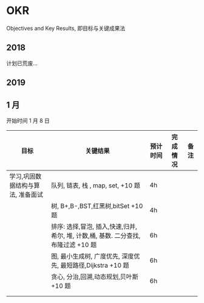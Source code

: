 # OKR

Objectives and Key Results, 即目标与关键成果法

## 2018

计划已荒废...

## 2019 

## 1 月

开始时间 1 月 8 日

| 目标                              | 关键结果                                                     | 预计时间 | 完成情况 | 备注 |
| --------------------------------- | ------------------------------------------------------------ | -------- | -------- | ---- |
| 学习,巩固数据结构与算法, 准备面试 | 队列, 链表, 栈 , map, set, +10 题                            | 4h       |          |      |
|                                   | 树, B+,B-,BST,红黑树,bitSet +10 题                           | 4h       |          |      |
|                                   | 排序: 选择,冒泡, 插入,快速,归并, 希尔, 堆, 计数,桶, 基数. 二分查找,布隆过滤 +10 题 | 6h       |          |      |
|                                   | 图, 最小生成树, 广度优先, 深度优先, 最短路径,Dijkstra +10 题 | 6h       |          |      |
|                                   | 贪心, 分治,回溯,动态规划,贝叶斯 +10 题                       | 6h       |          |      |
|                                   |                                                              |          |          |      |
|                                   |                                                              |          |          |      |



